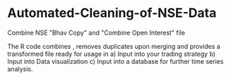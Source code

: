 # Automated-Cleaning-of-NSE-Data
Combine NSE  "Bhav Copy" and "Combine Open Interest" file 

The R code combines , removes duplicates upon merging and provides a transformed file ready for usage  in
  a) Input into your trading strategy
  b) Input into Data visualization
  c) Input into a database for further time series analysis.
